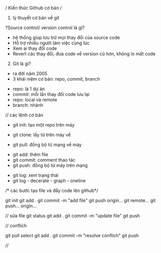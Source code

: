 / Kiến thức Github cơ bản /

1. lý thuyết cơ bản về git

?Source control/ version control là gì?

+ hệ thống giúp lưu trữ mọi thay đổi của source code
+ Hỗ trợ nhiều người làm việc cùng lúc
+ Xem ai thay đổi code
+ Revert các thay đổi, đưa code về version cũ hơn, không lo mất code

2. Git là gì?

+ ra đời năm 2005
+ 3 khái niệm cơ bản: repo, commit, branch

* repo: là 1 dự án 
* commit: mỗi lần thay đổi code lưu lại 
* repo: local và remote
* branch: nhánh

// các lệnh cơ bản 

+ git init: tạo một repo trên máy

+ git clone: lấy từ trên máy về

+ git pull: đồng bộ từ mạng về máy

* git add: thêm file
* git commit: comment thao tác
* git push: đồng bộ từ máy trên mạng

- git log: xem trạng thái
- git log - decerate - graph - oneline


/* các bước tạo file và đẩy code lên github*/

git init
git add . 
git commit -m "add file"
git push origin...
git remote...
git push... origin...

// sửa file
git status
git add .
git commit -m "update file"
git push

// conflich

git pull 
select 
git add .
git commit -m "resolve conflich"
git push

// 



